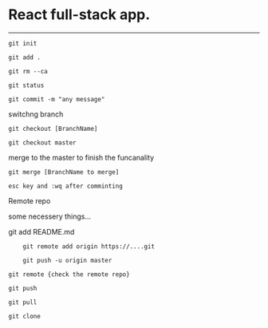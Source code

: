 # React full-stack app. 


--------------------------------
	git init

	git add .

	git rm --ca

	git status

	git commit -m "any message"

switchng branch

	git checkout [BranchName]
	
	git checkout master

merge to the master to finish the funcanality

	git merge [BranchName to merge]
	
	esc key and :wq after comminting

Remote repo

  some necessery things...

  git add README.md

		git remote add origin https://....git

		git push -u origin master

	git remote {check the remote repo}	

	git push

	git pull

	git clone